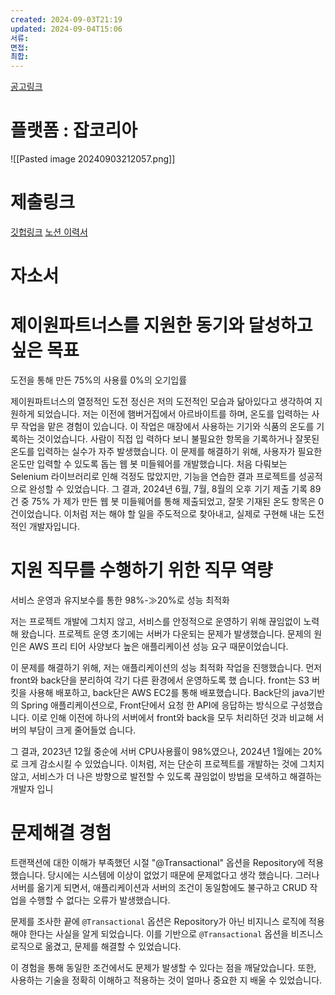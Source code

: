 ```yaml
---
created: 2024-09-03T21:19
updated: 2024-09-04T15:06
서류: 
면접: 
최합: 
---
```



[공고링크](https://www.jobkorea.co.kr/Recruit/GI_Read/45458370?Oem_Code=C1&sc=66)

# 플랫폼 : 잡코리아

![[Pasted image 20240903212057.png]]

# 제출링크
[깃헙링크](https://github.com/yellTa)
[노션 이력서](https://yellta.notion.site/206f5cecd582405ca0ded039335c74d0?pvs=4)
# 자소서
# 제이원파트너스를 지원한 동기와 달성하고 싶은 목표

도전을 통해 만든 75%의 사용률 0%의 오기입률

제이원파트너스의 열정적인 도전 정신은 저의 도전적인 모습과 닮아있다고 생각하여 지원하게 되었습니다. 저는 이전에 햄버거집에서 아르바이트를 하며, 온도를 입력하는 사무 작업을 맡은 경험이 있습니다. 이 작업은 매장에서 사용하는 기기와 식품의 온도를 기록하는 것이었습니다. 사람이 직접 입 력하다 보니 불필요한 항목을 기록하거나 잘못된 온도를 입력하는 실수가 자주 발생했습니다. 이 문제를 해결하기 위해, 사용자가 필요한 온도만 입력할 수 있도록 돕는 웹 봇 미들웨어를 개발했습니다. 처음 다뤄보는 Selenium 라이브러리로 인해 걱정도 많았지만, 기능을 연습한 결과 프로젝트를 성공적으로 완성할 수 있었습니다. 그 결과, 2024년 6월, 7월, 8월의 오후 기기 제출 기록 89건 중 75% 가 제가 만든 웹 봇 미들웨어를 통해 제출되었고, 잘못 기재된 온도 항목은 0건이었습니다. 이처럼 저는 해야 할 일을 주도적으로 찾아내고, 실제로 구현해 내는 도전적인 개발자입니다.

# 지원 직무를 수행하기 위한 직무 역량

서비스 운영과 유지보수를 통한 98%-≫20%로 성능 최적화

저는 프로젝트 개발에 그치지 않고, 서비스를 안정적으로 운영하기 위해 끊임없이 노력해 왔습니다. 프로젝트 운영 초기에는 서버가 다운되는 문제가 발생했습니다. 문제의 원인은 AWS 프리 티어 사양보다 높은 애플리케이션 성능 요구 때문이었습니다.

이 문제를 해결하기 위해, 저는 애플리케이션의 성능 최적화 작업을 진행했습니다. 먼저 front와 back단을 분리하여 각기 다른 환경에서 운영하도록 했 습니다. front는 S3 버킷을 사용해 배포하고, back단은 AWS EC2를 통해 배포했습니다. Back단의 java기반의 Spring 애플리케이션으로, Front단에서 요청 한 API에 응답하는 방식으로 구성했습니다. 이로 인해 이전에 하나의 서버에서 front와 back을 모두 처리하던 것과 비교해 서버의 부담이 크게 줄어들었 습니다.

그 결과, 2023년 12월 중순에 서버 CPU사용률이 98%였으나, 2024년 1월에는 20%로 크게 감소시킬 수 있었습니다. 이처럼, 저는 단순히 프로젝트를 개발하는 것에 그치지 않고, 서비스가 더 나은 방향으로 발전할 수 있도록 끊임없이 방법을 모색하고 해결하는 개발자 입니

# 문제해결 경험

트랜잭션에 대한 이해가 부족했던 시절 "@Transactional" 옵션을 Repository에 적용했습니다. 당시에는 시스템에 이상이 없었기 때문에 문제없다고 생각 했습니다. 그러나 서버를 옮기게 되면서, 애플리케이션과 서버의 조건이 동일함에도 불구하고 CRUD 작업을 수행할 수 없다는 오류가 발생했습니다.

문제를 조사한 끝에 `@Transactional` 옵션은 Repository가 아닌 비지니스 로직에 적용해야 한다는 사실을 알게 되었습니다. 이를 기반으로 `@Transactional` 옵션을 비즈니스 로직으로 옮겼고, 문제를 해결할 수 있었습니다.

이 경험을 통해 동일한 조건에서도 문제가 발생할 수 있다는 점을 깨달았습니다. 또한, 사용하는 기술을 정확히 이해하고 적용하는 것이 얼마나 중요한 지 배울 수 있었습니다.